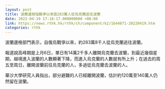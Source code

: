 ```yaml
---
layout: post
title: 波蘭邊檢指戰爭以來逾283萬人從烏克蘭逃往波蘭
date: 2022-04-19 17:18:17.000000000 +08:00
link: https://news.rthk.hk/rthk/ch/component/k2/1644671-20220419.htm
categories: rthk
---
```


波蘭邊檢部門表示，自俄烏戰爭以來，約283萬8千人從烏克蘭逃往波蘭。

報道說高峰期是上月6日，單日有14萬2千多人離開烏克蘭去波蘭，到最近幾個星期，越境進入波蘭的人數顯著下降，而進入烏克蘭的人數就有所上升；在過去的周五至周日，離開波蘭前往烏克蘭的人，多過從烏克蘭去波蘭的人。

華沙大學研究人員指出，部分避難的人已經離開波蘭，估計約120萬至140萬人仍然留在波蘭。
